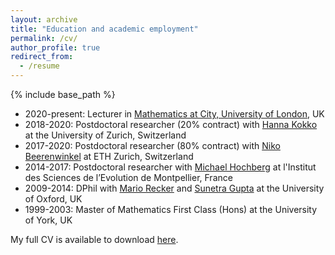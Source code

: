 ```yaml
---
layout: archive
title: "Education and academic employment"
permalink: /cv/
author_profile: true
redirect_from:
  - /resume
---
```


{% include base_path %}

* 2020-present: Lecturer in [Mathematics at City, University of London](https://www.city.ac.uk/about/schools/mathematics-computer-science-engineering/mathematics), UK
* 2018-2020: Postdoctoral researcher (20% contract) with [Hanna Kokko](https://www.ieu.uzh.ch/en/staff/member/kokko_hanna.html) at the University of Zurich, Switzerland
* 2017-2020: Postdoctoral researcher (80% contract) with [Niko Beerenwinkel](https://bsse.ethz.ch/department/people/detail-person.MTQ5NDE3.TGlzdC8yNjY5LDEwNjI4NTM0MDk=.html) at ETH Zurich, Switzerland
* 2014-2017: Postdoctoral researcher with [Michael Hochberg](https://eec.edu.umontpellier.fr/people/mike-hochberg) at l'Institut des Sciences de l’Evolution de Montpellier, France
* 2009-2014: DPhil with [Mario Recker](https://emps.exeter.ac.uk/mathematics/staff/mr386) and [Sunetra Gupta](https://www.zoo.ox.ac.uk/people/professor-sunetra-gupta) at the University of Oxford, UK
* 1999-2003: Master of Mathematics First Class (Hons) at the University of York, UK

My full CV is available to download [here](/../../files/CV-RobNoble.pdf).
